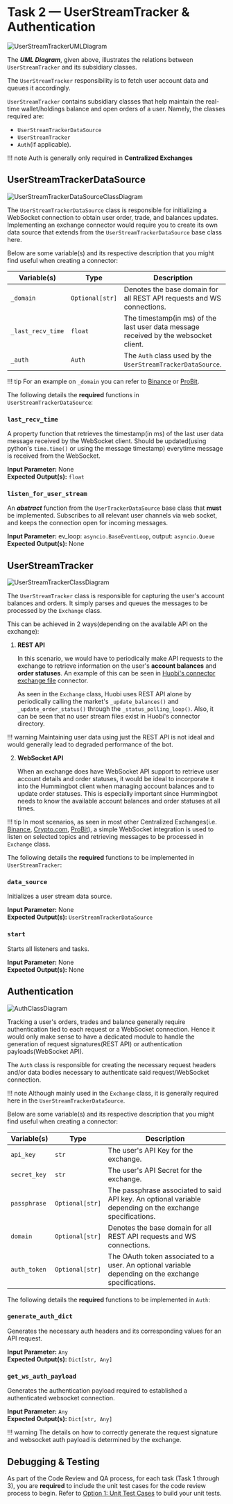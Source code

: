 # Task 2 — UserStreamTracker & Authentication

![UserStreamTrackerUMLDiagram](/assets/img/user-stream-tracker-architecture.svg)

The **_UML Diagram_**, given above, illustrates the relations between `UserStreamTracker` and its subsidiary classes.

The `UserStreamTracker` responsibility is to fetch user account data and queues it accordingly.

`UserStreamTracker` contains subsidiary classes that help maintain the real-time wallet/holdings balance and open orders of a user. Namely, the classes required are:

- `UserStreamTrackerDataSource`
- `UserStreamTracker`
- `Auth`(if applicable).

!!! note
    Auth is generally only required in **Centralized Exchanges**

## UserStreamTrackerDataSource

![UserStreamTrackerDataSourceClassDiagram](/assets/img/user-stream-tracker-datasource-class-diagram.svg)

The `UserStreamTrackerDataSource` class is responsible for initializing a WebSocket connection to obtain user order, trade, and balances updates.
Implementing an exchange connector would require you to create its own data source that extends from the `UserStreamTrackerDataSource` base class here.

Below are some variable(s) and its respective description that you might find useful when creating a connector:

| Variable(s)       | Type            | Description                                                                          |
| ----------------- | --------------- | ------------------------------------------------------------------------------------ |
| `_domain`         | `Optional[str]` | Denotes the base domain for all REST API requests and WS connections.                |
| `_last_recv_time` | `float`         | The timestamp(in ms) of the last user data message received by the websocket client. |
| `_auth`           | `Auth`          | The `Auth` class used by the `UserStreamTrackerDataSource`.                          |

!!! tip
    For an example on `_domain` you can refer to [Binance](https://github.com/CoinAlpha/hummingbot/blob/master/hummingbot/connector/exchange/binance/binance_user_stream_tracker.py) or [ProBit](https://github.com/CoinAlpha/hummingbot/blob/master/hummingbot/connector/exchange/probit/probit_user_stream_tracker.py).

The following details the **required** functions in `UserStreamTrackerDataSource`: <br/>

### `last_recv_time`

A property function that retrieves the timestamp(in ms) of the last user data message received by the WebSocket client.
Should be updated(using python's `time.time()` or using the message timestamp) everytime message is received from the WebSocket.<br/>

**Input Parameter:** None <br/>
**Expected Output(s):** `float`

### `listen_for_user_stream`

An **_abstract_** function from the `UserTrackerDataSource` base class that **must** be implemented.
Subscribes to all relevant user channels via web socket, and keeps the connection open for incoming messages.<br/>

**Input Parameter:** ev_loop: `asyncio.BaseEventLoop`, output: `asyncio.Queue` <br/>
**Expected Output(s):** None

## UserStreamTracker

![UserStreamTrackerClassDiagram](/assets/img/user-stream-tracker-class-diagram.svg)

The `UserStreamTracker` class is responsible for capturing the user's account balances and orders. It simply parses and queues the messages to be processed by the `Exchange` class.

This can be achieved in 2 ways(depending on the available API on the exchange):

1. **REST API**

   In this scenario, we would have to periodically make API requests to the exchange to retrieve information on the user's **account balances** and **order statuses**.
   An example of this can be seen in [Huobi's connector exchange file](https://github.com/CoinAlpha/hummingbot/blob/master/hummingbot/connector/exchange/huobi/huobi_exchange.pyx) connector.

   As seen in the `Exchange` class, Huobi uses REST API alone by periodically calling the market's `_update_balances()` and `_update_order_status()` through the `_status_polling_loop()`.
   Also, it can be seen that no user stream files exist in Huobi's connector directory.

!!! warning
    Maintaining user data using just the REST API is not ideal and would generally lead to degraded performance of the bot.

2. **WebSocket API**

   When an exchange does have WebSocket API support to retrieve user account details and order statuses, it would be ideal to incorporate it into the Hummingbot client when managing account balances and to update order statuses.
   This is especially important since Hummingbot needs to know the available account balances and order statuses at all times.

!!! tip
    In most scenarios, as seen in most other Centralized Exchanges(i.e. [Binance](https://github.com/CoinAlpha/hummingbot/blob/master/hummingbot/connector/exchange/binance/binance_user_stream_tracker.py), [Crypto.com](https://github.com/CoinAlpha/hummingbot/blob/master/hummingbot/connector/exchange/crypto_com/crypto_com_user_stream_tracker.py), [ProBit](https://github.com/CoinAlpha/hummingbot/blob/master/hummingbot/connector/exchange/probit/probit_user_stream_tracker.py)), a simple WebSocket integration is used to listen on selected topics and retrieving messages to be processed in `Exchange` class.

The following details the **required** functions to be implemented in `UserStreamTracker`:

### `data_source`

Initializes a user stream data source. <br/>

**Input Parameter:** None <br/>
**Expected Output(s):** `UserStreamTrackerDataSource`

### `start`

Starts all listeners and tasks. <br/>

**Input Parameter:** None <br/>
**Expected Output(s):** None

## Authentication

![AuthClassDiagram](/assets/img/auth-class-diagram.svg)

Tracking a user's orders, trades and balance generally require authentication tied to each request or a WebSocket connection.
Hence it would only make sense to have a dedicated module to handle the generation of request signatures(REST API) or authentication payloads(WebSocket API).

The `Auth` class is responsible for creating the necessary request headers and/or data bodies necessary to authenticate said request/WebSocket connection.

!!! note
    Although mainly used in the `Exchange` class, it is generally required here in the `UserStreamTrackerDataSource`.

Below are some variable(s) and its respective description that you might find useful when creating a connector:

| Variable(s)  | Type            | Description                                                                                               |
| ------------ | --------------- | --------------------------------------------------------------------------------------------------------- |
| `api_key`    | `str`           | The user's API Key for the exchange.                                                                      |
| `secret_key` | `str`           | The user's API Secret for the exchange.                                                                   |
| `passphrase` | `Optional[str]` | The passphrase associated to said API key. An optional variable depending on the exchange specifications. |
| `domain`     | `Optional[str]` | Denotes the base domain for all REST API requests and WS connections.                                     |
| `auth_token` | `Optional[str]` | The OAuth token associated to a user. An optional variable depending on the exchange specifications.      |

The following details the **required** functions to be implemented in `Auth`:

### `generate_auth_dict`

Generates the necessary auth headers and its corresponding values for an API request. <br/>

**Input Parameter:** `Any` <br/>
**Expected Output(s):** `Dict[str, Any]`

### `get_ws_auth_payload`

Generates the authentication payload required to established a authenticated websocket connection. <br/>

**Input Parameter:** `Any` <br/>
**Expected Output(s):** `Dict[str, Any]`

!!! warning
    The details on how to correctly generate the request signature and websocket auth payload is determined by the exchange.

## Debugging & Testing

As part of the Code Review and QA process, for each task (Task 1 through 3), you are **required** to include the unit test cases for the code review process to begin.
Refer to [Option 1: Unit Test Cases](/developers/connectors/requirements/debug&test/#option-1-unit-test-cases) to build your unit tests.
